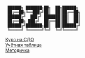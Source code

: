 ```
 ██████╗ ███████╗██╗  ██╗██████╗ 
 ██╔══██╗╚══███╔╝██║  ██║██╔══██╗
 ██████╔╝  ███╔╝ ███████║██║  ██║
 ██╔══██╗ ███╔╝  ██╔══██║██║  ██║
 ██████╔╝███████╗██║  ██║██████╔╝
 ╚═════╝ ╚══════╝╚═╝  ╚═╝╚═════╝ 
```
[Курс на СДО](https://lms.spbstu.ru/course/view.php?id=16408) \
[Учётная таблица](https://docs.google.com/spreadsheets/d/1bbnDBCUTAmB6kzA_D5x571H04s3B662ALn-ANmzJUBE/edit#gid=0) \
[Методичка](https://drive.google.com/file/d/1Gz9ARbep8xiNFzUjkWlhNaux_p49JV2-/view?usp=sharing)
